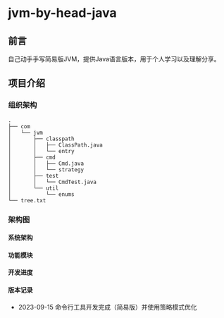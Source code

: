 # jvm-by-head-java

## 前言

自己动手手写简易版JVM，提供Java语言版本，用于个人学习以及理解分享。

## 项目介绍

### 组织架构

```
.
├── com
│   └── jvm
│       ├── classpath
│       │   ├── ClassPath.java
│       │   └── entry
│       ├── cmd
│       │   ├── Cmd.java
│       │   └── strategy
│       ├── test
│       │   └── CmdTest.java
│       └── util
│           └── enums
└── tree.txt
```

### 架构图

#### 系统架构

#### 功能模块

#### 开发进度

#### 版本记录
- 2023-09-15 命令行工具开发完成（简易版）并使用策略模式优化
